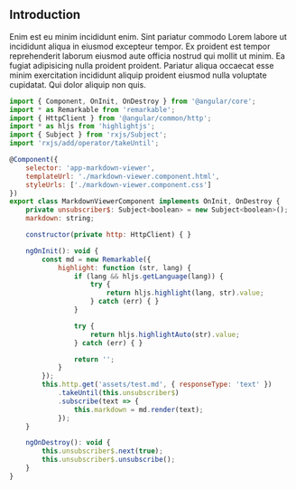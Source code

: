 ## Introduction

Enim est eu minim incididunt enim. Sint pariatur commodo Lorem labore ut incididunt aliqua in eiusmod excepteur tempor. Ex proident est tempor reprehenderit laborum eiusmod aute officia nostrud qui mollit ut minim. Ea fugiat adipisicing nulla proident proident. Pariatur aliqua occaecat esse minim exercitation incididunt aliquip proident eiusmod nulla voluptate cupidatat. Qui dolor aliquip non quis.

``` js
import { Component, OnInit, OnDestroy } from '@angular/core';
import * as Remarkable from 'remarkable';
import { HttpClient } from '@angular/common/http';
import * as hljs from 'highlightjs';
import { Subject } from 'rxjs/Subject';
import 'rxjs/add/operator/takeUntil';

@Component({
    selector: 'app-markdown-viewer',
    templateUrl: './markdown-viewer.component.html',
    styleUrls: ['./markdown-viewer.component.css']
})
export class MarkdownViewerComponent implements OnInit, OnDestroy {
    private unsubscriber$: Subject<boolean> = new Subject<boolean>();
    markdown: string;

    constructor(private http: HttpClient) { }

    ngOnInit(): void {
        const md = new Remarkable({
            highlight: function (str, lang) {
                if (lang && hljs.getLanguage(lang)) {
                    try {
                        return hljs.highlight(lang, str).value;
                    } catch (err) { }
                }

                try {
                    return hljs.highlightAuto(str).value;
                } catch (err) { }

                return '';
            }
        });
        this.http.get('assets/test.md', { responseType: 'text' })
            .takeUntil(this.unsubscriber$)
            .subscribe(text => {
                this.markdown = md.render(text);
            });
    }

    ngOnDestroy(): void {
        this.unsubscriber$.next(true);
        this.unsubscriber$.unsubscribe();
    }
}
```

